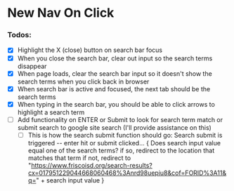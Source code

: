 # New Nav On Click

### Todos:

- [x] Highlight the X (close) button on search bar focus
- [x] When you close the search bar, clear out input so the search terms disappear
- [x] When page loads, clear the search bar input so it doesn't show the search terms when you click back in browser
- [x] When search bar is active and focused, the next tab should be the search terms
- [x] When typing in the search bar, you should be able to click arrows to highlight a search term
- [ ] Add functionality on ENTER or Submit to look for search term match or submit search to google site search (I'll provide assistance on this)
  - [ ] This is how the search submit function should go: Search submit is triggered -- enter hit or submit clicked... { Does search input value equal one of the search terms? if so, redirect to the location that matches that term if not, redirect to "https://www.friscoisd.org/search-results?cx=017951229044668060468%3Anrd98uepiu8&cof=FORID%3A11&q=" + search input value }
